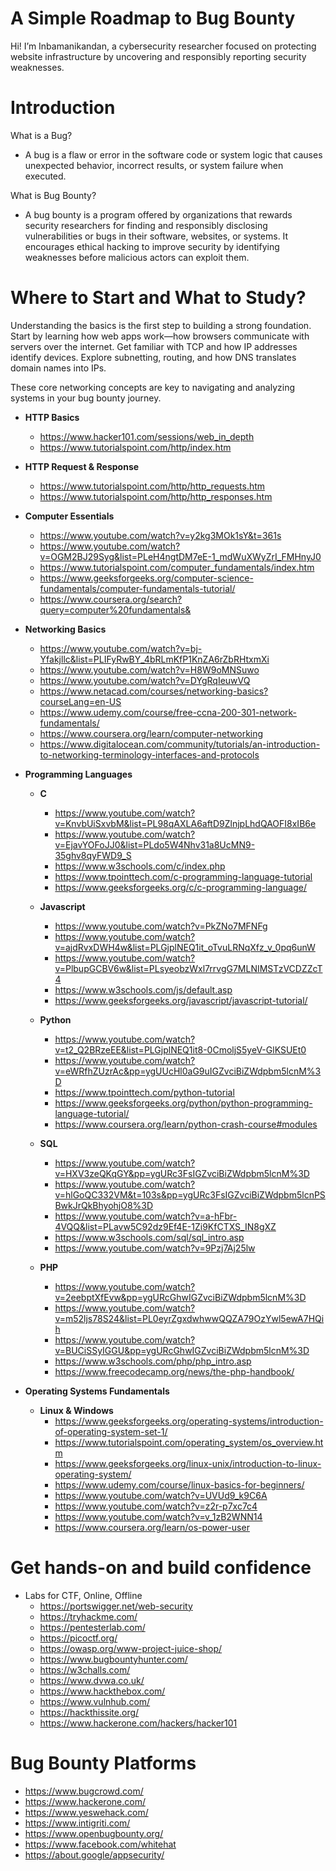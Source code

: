 # A Simple Roadmap to Bug Bounty
Hi! I’m Inbamanikandan, a cybersecurity researcher focused on protecting website infrastructure by uncovering and responsibly reporting security weaknesses.

# Introduction
What is a Bug?
- A bug is a flaw or error in the software code or system logic that causes unexpected behavior, incorrect results, or system failure when executed.

What is Bug Bounty?
- A bug bounty is a program offered by organizations that rewards security researchers for finding and responsibly disclosing vulnerabilities or bugs in their software, websites, or systems. It encourages ethical hacking to improve security by identifying weaknesses before malicious actors can exploit them.

# Where to Start and What to Study?
Understanding the basics is the first step to building a strong foundation. Start by learning how web apps work—how browsers communicate with servers over the internet. Get familiar with TCP and how IP addresses identify devices. Explore subnetting, routing, and how DNS translates domain names into IPs.

These core networking concepts are key to navigating and analyzing systems in your bug bounty journey.

- **HTTP Basics**
  - https://www.hacker101.com/sessions/web_in_depth
  - https://www.tutorialspoint.com/http/index.htm

- **HTTP Request & Response**
  - https://www.tutorialspoint.com/http/http_requests.htm
  - https://www.tutorialspoint.com/http/http_responses.htm

- **Computer Essentials**
  - https://www.youtube.com/watch?v=y2kg3MOk1sY&t=361s
  - https://www.youtube.com/watch?v=OGM2BJ29Syg&list=PLeH4ngtDM7eE-1_mdWuXWyZrI_FMHnyJ0
  - https://www.tutorialspoint.com/computer_fundamentals/index.htm
  - https://www.geeksforgeeks.org/computer-science-fundamentals/computer-fundamentals-tutorial/
  - https://www.coursera.org/search?query=computer%20fundamentals&

- **Networking Basics**
  - https://www.youtube.com/watch?v=bj-Yfakjllc&list=PLIFyRwBY_4bRLmKfP1KnZA6rZbRHtxmXi
  - https://www.youtube.com/watch?v=H8W9oMNSuwo
  - https://www.youtube.com/watch?v=DYgRqIeuwVQ
  - https://www.netacad.com/courses/networking-basics?courseLang=en-US
  - https://www.udemy.com/course/free-ccna-200-301-network-fundamentals/
  - https://www.coursera.org/learn/computer-networking
  - https://www.digitalocean.com/community/tutorials/an-introduction-to-networking-terminology-interfaces-and-protocols
 
- **Programming Languages**
  - **C**
    - https://www.youtube.com/watch?v=KnvbUiSxvbM&list=PL98qAXLA6aftD9ZlnjpLhdQAOFI8xIB6e
    - https://www.youtube.com/watch?v=EjavYOFoJJ0&list=PLdo5W4Nhv31a8UcMN9-35ghv8qyFWD9_S
    - https://www.w3schools.com/c/index.php
    - https://www.tpointtech.com/c-programming-language-tutorial
    - https://www.geeksforgeeks.org/c/c-programming-language/

  - **Javascript**
    - https://www.youtube.com/watch?v=PkZNo7MFNFg
    - https://www.youtube.com/watch?v=ajdRvxDWH4w&list=PLGjplNEQ1it_oTvuLRNqXfz_v_0pq6unW
    - https://www.youtube.com/watch?v=PlbupGCBV6w&list=PLsyeobzWxl7rrvgG7MLNIMSTzVCDZZcT4
    - https://www.w3schools.com/js/default.asp
    - https://www.geeksforgeeks.org/javascript/javascript-tutorial/
   
  - **Python**
    - https://www.youtube.com/watch?v=t2_Q2BRzeEE&list=PLGjplNEQ1it8-0CmoljS5yeV-GlKSUEt0
    - https://www.youtube.com/watch?v=eWRfhZUzrAc&pp=ygUUcHl0aG9uIGZvciBiZWdpbm5lcnM%3D
    - https://www.tpointtech.com/python-tutorial
    - https://www.geeksforgeeks.org/python/python-programming-language-tutorial/
    - https://www.coursera.org/learn/python-crash-course#modules
   
  - **SQL**
    - https://www.youtube.com/watch?v=HXV3zeQKqGY&pp=ygURc3FsIGZvciBiZWdpbm5lcnM%3D
    - https://www.youtube.com/watch?v=hlGoQC332VM&t=103s&pp=ygURc3FsIGZvciBiZWdpbm5lcnPSBwkJrQkBhyohjO8%3D
    - https://www.youtube.com/watch?v=a-hFbr-4VQQ&list=PLavw5C92dz9Ef4E-1Zi9KfCTXS_IN8gXZ
    - https://www.w3schools.com/sql/sql_intro.asp
    - https://www.youtube.com/watch?v=9Pzj7Aj25lw
   
  - **PHP**
    - https://www.youtube.com/watch?v=2eebptXfEvw&pp=ygURcGhwIGZvciBiZWdpbm5lcnM%3D
    - https://www.youtube.com/watch?v=m52ljs78S24&list=PL0eyrZgxdwhwwQQZA79OzYwl5ewA7HQih
    - https://www.youtube.com/watch?v=BUCiSSyIGGU&pp=ygURcGhwIGZvciBiZWdpbm5lcnM%3D
    - https://www.w3schools.com/php/php_intro.asp
    - https://www.freecodecamp.org/news/the-php-handbook/


- **Operating Systems Fundamentals**
    - **Linux & Windows**
      - https://www.geeksforgeeks.org/operating-systems/introduction-of-operating-system-set-1/
      - https://www.tutorialspoint.com/operating_system/os_overview.htm
      - https://www.geeksforgeeks.org/linux-unix/introduction-to-linux-operating-system/
      - https://www.udemy.com/course/linux-basics-for-beginners/
      - https://www.youtube.com/watch?v=UVUd9_k9C6A
      - https://www.youtube.com/watch?v=z2r-p7xc7c4
      - https://www.youtube.com/watch?v=v_1zB2WNN14
      - https://www.coursera.org/learn/os-power-user


# Get hands-on and build confidence
  - Labs for CTF, Online, Offline
    - https://portswigger.net/web-security
    - https://tryhackme.com/
    - https://pentesterlab.com/
    - https://picoctf.org/
    - https://owasp.org/www-project-juice-shop/
    - https://www.bugbountyhunter.com/
    - https://w3challs.com/
    - https://www.dvwa.co.uk/
    - https://www.hackthebox.com/
    - https://www.vulnhub.com/
    - https://hackthissite.org/
    - https://www.hackerone.com/hackers/hacker101

# Bug Bounty Platforms
  - https://www.bugcrowd.com/
  - https://www.hackerone.com/
  - https://www.yeswehack.com/
  - https://www.intigriti.com/
  - https://www.openbugbounty.org/
  - https://www.facebook.com/whitehat
  - https://about.google/appsecurity/
